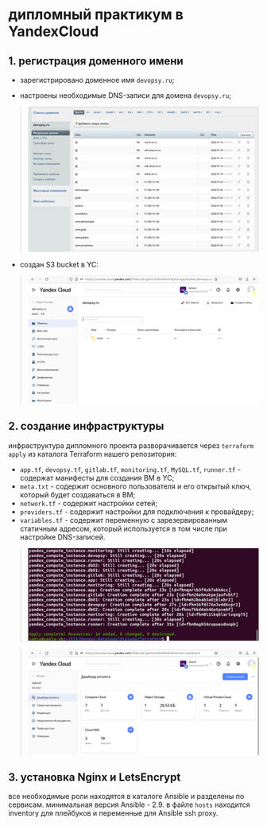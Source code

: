 # дипломный практикум в YandexCloud

## 1. регистрация доменного имени  
  
- зарегистрировано доменное имя `devopsy.ru`; 
   
- настроены необходимые DNS-записи для домена `devopsy.ru`;  
>![DNS](https://raw.githubusercontent.com/saksyonova/Diploma/main/images/1_DNS.png)  
  
- создан S3 bucket в YC:  
>![S3 bucket](https://raw.githubusercontent.com/saksyonova/Diploma/main/images/2_YC%203S%20bucket.png)  
  
  
## 2. создание инфраструктуры  
  
инфраструктура дипломного проекта разворачивается через `terraform apply` из каталога Terraform нашего репозитория:  
  
- `app.tf`, `devopsy.tf`, `gitlab.tf`, `monitoring.tf`, `MySQL.tf`, `runner.tf` - содержат манифесты для создания ВМ в YC;  
- `meta.txt` - содержит основного пользователя и его открытый ключ, который будет создаваться в ВМ;  
- `network.tf` - содержит настройки сетей;  
- `providers.tf` - содержит настройки для подключения к провайдеру;  
- `variables.tf` - содержит переменную с зарезервированным статичным адресом, который используется в том числе при настройке DNS-записей.  
>![terraform apply 1](https://raw.githubusercontent.com/saksyonova/Diploma/main/images/3_terraform%20apply%201.png) 
  
>![terraform apply 2](https://raw.githubusercontent.com/saksyonova/Diploma/main/images/3_terraform%20apply%202.png)
  
  
## 3. установка Nginx и LetsEncrypt  
  
все необходимые роли находятся в каталоге Ansible и разделены по сервисам. минимальная версия Ansible - 2.9. в файле `hosts` находится inventory для плейбуков и переменные для Ansible ssh proxy.
